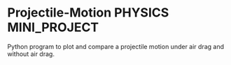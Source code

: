 # Projectile-Motion  PHYSICS MINI_PROJECT

Python program to plot and compare a projectile motion under air drag and without air drag.

